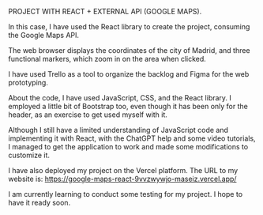 PROJECT WITH REACT + EXTERNAL API (GOOGLE MAPS).

In this case, I have used the React library to create the project, consuming the Google Maps API.

The web browser displays the coordinates of the city of Madrid, and three functional markers, which zoom in on the area when clicked.

I have used Trello as a tool to organize the backlog and Figma for the web prototyping.

About the code, I have used JavaScript, CSS, and the React library. I employed a little bit of Bootstrap too, even though it has been only for the header, as an exercise to get used myself with it.

Although I still have a limited understanding of JavaScript code and implementing it with React, with the ChatGPT help and some video tutorials, I managed to get the application to work and made some modifications to customize it.

I have also deployed my project on the Vercel platform. The URL to my website is:
https://google-maps-react-9vvzwywjo-maseiz.vercel.app/

I am currently learning to conduct some testing for my project. I hope to have it ready soon.



